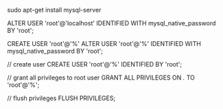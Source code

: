 sudo apt-get install mysql-server

ALTER USER 'root'@'localhost' IDENTIFIED WITH mysql_native_password BY 'root';

CREATE USER 'root'@'%'
ALTER USER 'root'@'%' IDENTIFIED WITH mysql_native_password BY 'root';

// create user
CREATE USER 'root'@'%' IDENTIFIED BY 'root';

// grant all privileges to root user
GRANT ALL PRIVILEGES ON *.* TO 'root'@'%';

// flush privileges
FLUSH PRIVILEGES;
